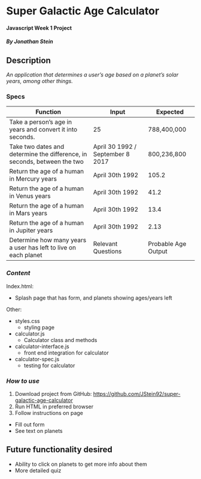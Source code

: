 # Super Galactic Age Calculator

#### Javascript Week 1 Project

##### By Jonathan Stein

## Description

_An application that determines a user’s age based on a planet’s solar years, among other things._


### Specs

| Function | Input | Expected |
|-|-|-|
| Take a person’s age in years and convert it into seconds. | 25 | 788,400,000 |
| Take two dates and determine the difference, in seconds, between the two | April 30 1992 / September 8 2017 | 800,236,800 |
| Return the age of a human in Mercury years | April 30th 1992 | 105.2 |
| Return the age of a human in Venus years | April 30th 1992 | 41.2 |
| Return the age of a human in Mars years | April 30th 1992 | 13.4 |
| Return the age of a human in Jupiter years | April 30th 1992 | 2.13 |
| Determine how many years a user has left to live on each planet | Relevant Questions |Probable Age Output |

### _Content_ ###

Index.html:
- Splash page that has form, and planets showing ages/years left

Other:
- styles.css
  - styling page
- calculator.js
  - Calculator class and methods
- calculator-interface.js
  - front end integration for calculator
- calculator-spec.js
  - testing for calculator


### _How to use_ ###

1. Download project from GitHub: https://github.com/JStein92/super-galactic-age-calculator
2. Run HTML in preferred browser
3. Follow instructions on page
  - Fill out form
  - See text on planets

  ## Future functionality desired

  - Ability to click on planets to get more info about them
  - More detailed quiz
